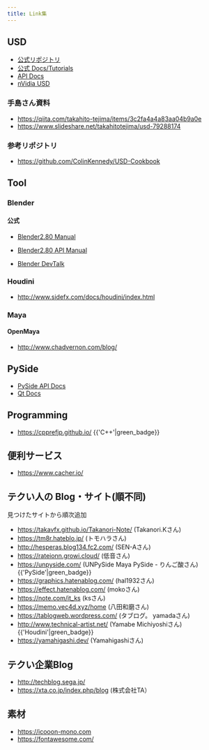 ```yaml
---
title: Link集
---
```


## USD

- [公式リポジトリ](https://github.com/PixarAnimationStudios/USD)
- [公式 Docs/Tutorials](https://graphics.pixar.com/usd/docs/index.html)
- [API Docs](https://graphics.pixar.com/usd/docs/api/index.html)
- [nVidia USD](https://developer.nvidia.com/usd)

### 手島さん資料

- https://qiita.com/takahito-tejima/items/3c2fa4a4a83aa04b9a0e
- https://www.slideshare.net/takahitotejima/usd-79288174

### 参考リポジトリ

- https://github.com/ColinKennedy/USD-Cookbook

## Tool

### Blender

#### 公式

- [Blender2.80 Manual](https://docs.blender.org/manual/en/dev)

- [Blender2.80 API Manual](https://docs.blender.org/api/blender2.8)
- [Blender DevTalk](https://devtalk.blender.org/)

### Houdini

- http://www.sidefx.com/docs/houdini/index.html

### Maya

#### OpenMaya

- http://www.chadvernon.com/blog/

## PySide
- [PySide API Docs](https://doc.qt.io/qtforpython/)
- [Qt Docs](https://doc.qt.io/)

## Programming

- https://cpprefjp.github.io/ {{'C++'|green_badge}}

## 便利サービス

- https://www.cacher.io/

## テクい人の Blog・サイト(順不同)

見つけたサイトから順次追加

- https://takavfx.github.io/Takanori-Note/ (Takanori.Kさん)
- https://tm8r.hateblo.jp/ (トモハラさん)
- http://hesperas.blog134.fc2.com/ (SEN-Aさん)
- https://rateionn.growi.cloud/ (低音さん)
- https://unpyside.com/ (UNPySide Maya PySide - りんご酸さん) {{'PySide'|green_badge}}
- https://graphics.hatenablog.com/ (hal1932さん)
- https://effect.hatenablog.com/ (mokoさん)
- https://note.com/it_ks (ksさん)
- https://memo.vec4d.xyz/home (八田和磨さん)
- https://tablogweb.wordpress.com/ (タブログ。 yamadaさん)
- http://www.technical-artist.net/ (Yamabe Michiyoshiさん) {{'Houdini'|green_badge}}
- https://yamahigashi.dev/ (Yamahigashiさん)

## テクい企業Blog

- http://techblog.sega.jp/
- https://xta.co.jp/index.php/blog (株式会社TA）

## 素材

- https://icooon-mono.com
- https://fontawesome.com/

